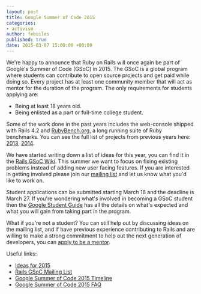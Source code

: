 ```yaml
---
layout: post
title: Google Summer of Code 2015
categories:
- activism
author: febuiles
published: true
date: 2015-03-07 15:00:00 +00:00
---
```

We're happy to announce that Ruby on Rails will once again be part of Google's Summer of Code
(GSoC) in 2015. The GSoC is a global program where students can contribute to open source projects
and get paid while doing so. Every project has at least one community member that will act
as mentor for the duration of the program. The only requirements for students applying are:

* Being at least 18 years old.
* Being enlisted as a part or full-time college student.

Some of the work done in the past years includes the web-console shipped with Rails 4.2 and
[RubyBench.org][rubybench], a long running suite of Ruby benchmarks. You can see the
full list of projects from previous years here: [2013][projects-2013], [2014][projects-2014].

We have started writing down a list of ideas for this year, you can find it in the [Rails GSoC
Wiki][ideas]. This summer we want to focus on fixing
existing problems instead of adding new user facing features. If you are interested in
getting involved please join our [mailing list][ml] and let us know what you'd like to
work on.

Student applications can be submitted starting March 16 and the deadline is March 27. If you're
wondering what's involved in becoming a GSoC student then the [Google Student
Guide][student-guide] has all the details on what's expected and what
you will gain from taking part in the program.

What if you're not a student? You can still help out by discussing ideas on the mailing list,
and if have previous experience contributing to Rails and are willing to make a strong commitment to
help out the next generation of developers, you can [apply to be a
mentor][melange].

Useful links:

* [Ideas for 2015][ideas]
* [Rails GSoC Mailing List][ml]
* [Google Summer of Code 2015 Timeline][timeline]
* [Google Summer of Code 2015 FAQ][faq]

[ideas]: https://github.com/railsgsoc/ideas/wiki/2015-Ideas
[ml]: http://groups.google.com/forum/#!forum/rubyonrails-gsoc
[rubybench]: http://rubybench.org/
[projects-2013]: http://weblog.rubyonrails.org/2013/5/27/rails-google-summer-of-code-projects/
[projects-2014]: http://weblog.rubyonrails.org/2014/5/23/meet-our-google-summer-of-code-students-and-mentors/
[student-guide]: http://en.flossmanuals.net/GSoCStudentGuide/
[melange]: http://www.google-melange.com/gsoc/profile/register/org_member/google/gsoc2015
[timeline]: http://www.google-melange.com/gsoc/events/google/gsoc2015
[faq]: http://www.google-melange.com/gsoc/document/show/gsoc_program/google/gsoc2015/help_page
